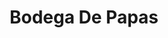 ---
title: "Bodega De Papas"
url: /toluca-de-lerdo/bodega-de-papas-calle-paseo-del-abasto-5/
shop: frutería
---